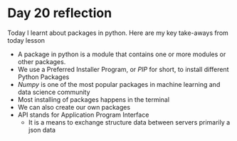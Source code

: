 # Day 20 reflection

Today I learnt about packages in python. Here are my key take-aways from today lesson

- A package in python is a module that contains one or more modules or other packages.
- We use a Preferred Installer Program, or _PIP_ for short, to install different Python Packages
- _Numpy_ is one of the most popular packages in machine learning and data science community
- Most installing of packages happens in the terminal
- We can also create our own packages
- API stands for Application Program Interface
  - It is a means to exchange structure data between servers primarily a json data
